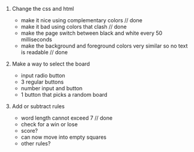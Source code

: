 1. Change the css and html 
    - make it nice using complementary colors // done
    - make it bad using colors that clash // done
    - make the page switch between black and white every 50 milliseconds 
    - make the background and foreground colors very similar so no text is readable // done

2. Make a way to select the board
    - input radio button
    - 3 regular buttons
    - number input and button
    - 1 button that picks a random board

3. Add or subtract rules
    - word length cannot exceed 7 // done
    - check for a win or lose 
    - score?
    - can now move into empty squares
    - other rules?